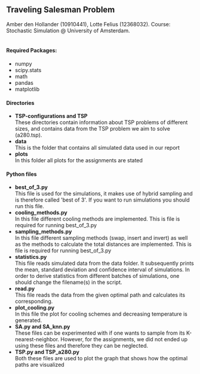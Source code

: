 ## Traveling Salesman Problem

Amber den Hollander (10910441), Lotte Felius (12368032). Course: Stochastic Simulation @ University of Amsterdam.<br><br>
#### Required Packages:
- numpy<br>
- scipy.stats<br>
- math<br>
- pandas<br>
- matplotlib

#### Directories
- <b>TSP-configurations and TSP</b><br>
These directories contain information about TSP problems of different sizes, and contains data from the TSP problem we aim to solve (a280.tsp).
- <b>data</b><br>
This is the folder that contains all simulated data used in our report<br>
- <b>plots</b><br>
In this folder all plots for the assignments are stated<br>

#### Python files
- <b> best_of_3.py</b><br>
This file is used for the simulations, it makes use of hybrid sampling and is therefore called 'best of 3'. If you want to run simulations you should run this file.<br>
- <b> cooling_methods.py</b><br>
In this file different cooling methods are implemented. This is file is required for running best_of_3.py <br>
- <b> sampling_methods.py</b><br>
In this file different sampling methods (swap, insert and invert) as well as the methods to calculate the total distances are implemented. This is file is required for running best_of_3.py <br>
- <b> statistics.py</b><br>
This file reads simulated data from the data folder. It subsequently prints the mean, standard deviation and confidence interval of simulations. In order to derive statistics from different batches of simulations, one should change the filename(s) in the script.<br>
- <b>read.py</b><br>
This file reads the data from the given optimal path and calculates its corresponding.
- <b>plot_cooling.py</b><br>
In this file the plot for cooling schemes and decreasing temperature is generated. <br>
- <b> SA.py and SA_knn.py</b><br>
These files can be experimented with if one wants to sample from its K-nearest-neighbor. However, for the assignments, we did not ended up using these files and therefore they can be neglected. <br>
- <b> TSP.py and TSP_a280.py</b><br>
Both these files are used to plot the graph that shows how the optimal paths are visualized
